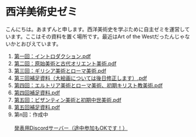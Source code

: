 # 西洋美術史ゼミ

こんにちは。あまずんと申します。西洋美術史を学ぶために自主ゼミを運営しています。ここはその資料を置く場所です。最近はArt of the Westだったんじゃないかとおびえています。<br>

1. [第一回：イントロダクション.pdf](https://github.com/amazuun/Art_of_Europe/files/7860018/default.pdf)
2. [第二回：原始美術と古代オリエント美術.pdf](https://github.com/amazuun/Art_of_Europe/files/7939540/default.pdf)
3. [第三回：ギリシア美術とローマ美術.pdf](https://github.com/amazuun/Art_of_Europe/files/7964125/default.pdf)
4. [第三回補足資料（大絵画については後日修正します）.pdf](https://github.com/amazuun/Art_of_Europe/files/8004019/default.pdf)
5. [第四回：エルトリア美術とローマ美術、初期キリスト教美術.pdf](https://github.com/amazuun/Art_of_Europe/files/8030779/default.pdf)
6. [第四回補足資料.pdf](https://github.com/amazuun/Art_of_Europe/files/8030781/default.pdf)
7. [第五回：ビザンティン美術と初期中世美術.pdf](https://github.com/amazuun/Art_of_Europe/files/8226919/default.pdf)
8. [第五回補足資料.pdf](https://github.com/amazuun/Art_of_Europe/files/8212023/default.pdf)
9. 第n回：作成中<br><br>
[発表用Discordサーバー（途中参加もOKです！）](https://discord.gg/YtEBb8YUps)<br>
